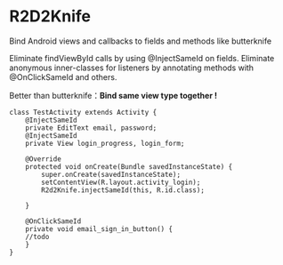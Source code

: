 # R2D2Knife
Bind Android views and callbacks to fields and methods like butterknife

Eliminate findViewById calls by using @InjectSameId on fields.
Eliminate anonymous inner-classes for listeners by annotating methods with @OnClickSameId and others.

Better than butterknife：**Bind same view type together !**

    class TestActivity extends Activity {
        @InjectSameId
        private EditText email, password;
        @InjectSameId
        private View login_progress, login_form;

        @Override
        protected void onCreate(Bundle savedInstanceState) {
            super.onCreate(savedInstanceState);
            setContentView(R.layout.activity_login);
            R2d2Knife.injectSameId(this, R.id.class);

        }

        @OnClickSameId
        private void email_sign_in_button() {
        //todo
        }
    }
